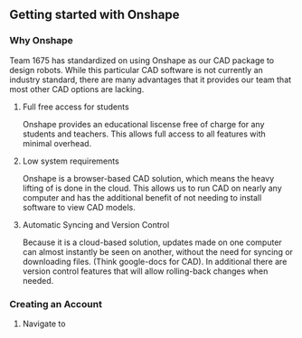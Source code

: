 ## Getting started with Onshape

### Why Onshape
Team 1675 has standardized on using Onshape as our CAD package to design robots. While this particular CAD software is not currently an industry standard, there are many advantages that it provides our team that most other CAD options are lacking.

1. Full free access for students

    Onshape provides an educational liscense free of charge for any students and teachers. This allows full access to all features with minimal overhead.

2. Low system requirements

    Onshape is a browser-based CAD solution, which means the heavy lifting of is done in the cloud. This allows us to run CAD on nearly any computer and has the additional benefit of not needing to install software to view CAD models.

3. Automatic Syncing and Version Control

    Because it is a cloud-based solution, updates made on one computer can almost instantly be seen on another, without the need for syncing or downloading files. (Think google-docs for CAD). In additional there are version control features that will allow rolling-back changes when needed.

### Creating an Account

1. Navigate to 